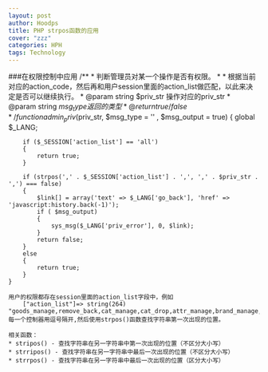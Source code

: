 ```yaml
---
layout: post
author: Hoodps
title: PHP strpos函数的应用
cover: "zzz"
categories: HPH
tags: Technology
---
```


###在权限控制中应用
    /**
     * 判断管理员对某一个操作是否有权限。
     *
     * 根据当前对应的action_code，然后再和用户session里面的action_list做匹配，以此来决定是否可以继续执行。
     * @param     string    $priv_str    操作对应的priv_str
     * @param     string    $msg_type       返回的类型
     * @return true/false
     */
    function admin_priv($priv_str, $msg_type = '' , $msg_output = true)
    {
        global $_LANG;

        if ($_SESSION['action_list'] == 'all')
        {
            return true;
        }

        if (strpos(',' . $_SESSION['action_list'] . ',', ',' . $priv_str . ',') === false)
        {
            $link[] = array('text' => $_LANG['go_back'], 'href' => 'javascript:history.back(-1)');
            if ( $msg_output)
            {
                sys_msg($_LANG['priv_error'], 0, $link);
            }
            return false;
        }
        else
        {
            return true;
        }
    }

    用户的权限都存在session里面的action_list字段中，例如
        ["action_list"]=> string(264) "goods_manage,remove_back,cat_manage,cat_drop,attr_manage,brand_manage,comment_priv,tag_manage,goods_type,goods_auto,virualcard,picture_batch,goods_export,goods_batch,gen_goods_script,article_cat,article_manage,shopinfo_manage,shophelp_manage,vote_priv,article_auto" 
    每一个控制器用逗号隔开,然后使用strpos()函数查找字符串第一次出现的位置。

    相关函数：
    * stripos() - 查找字符串在另一字符串中第一次出现的位置（不区分大小写）
    * strripos() - 查找字符串在另一字符串中最后一次出现的位置（不区分大小写）
    * strrpos() - 查找字符串在另一字符串中最后一次出现的位置（区分大小写）













